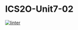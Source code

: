 # ICS2O-Unit7-02
[![linter](https://github.com/Alvin-Ding11/ICS2O-Unit7-02/workflows/linter/badge.svg)](https://github.com/marketplace/actions/super-linter)  
